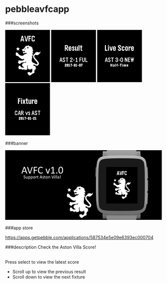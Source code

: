 # pebbleavfcapp
###screenshots

![basalt.png](/assets/basalt.png)
![basalt-result.png](/assets/basalt-result.png)
![basalt-live.png](/assets/basalt-live.png)
![basalt-fixture.png](/assets/basalt-fixture.png)

###banner

![banner.png](/assets/banner.png)

###app store

https://apps.getpebble.com/applications/587534e5e09e6393ec000704

###description
Check the Aston Villa Score!<br /><br />

Press select to view the latest score
- Scroll up to view the previous result
- Scroll down to view the next fixture
